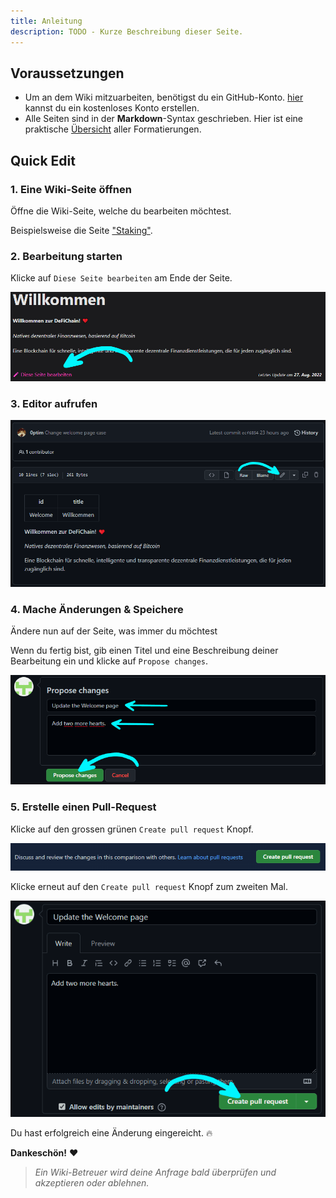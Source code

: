 ```yaml
---
title: Anleitung
description: TODO - Kurze Beschreibung dieser Seite.
---
```


## Voraussetzungen

- Um an dem Wiki mitzuarbeiten, benötigst du ein GitHub-Konto. [hier](https://github.com/join) kannst du ein kostenloses Konto erstellen.
- Alle Seiten sind in der **Markdown**-Syntax geschrieben. Hier ist eine praktische [Übersicht](https://www.markdownguide.org/cheat-sheet/) aller Formatierungen.

## Quick Edit

### 1. Eine Wiki-Seite öffnen

Öffne die Wiki-Seite, welche du bearbeiten möchtest.

Beispielsweise die Seite ["Staking"](./Staking.md).

### 2. Bearbeitung starten

Klicke auf `Diese Seite bearbeiten` am Ende der Seite.

![](./../media/contribute_DE_edit-this-page.png)


### 3. Editor aufrufen

![](./../media/contribute_DE_enable-editor.png)

### 4. Mache Änderungen & Speichere

Ändere nun auf der Seite, was immer du möchtest

Wenn du fertig bist, gib einen Titel und eine Beschreibung deiner Bearbeitung ein und klicke auf `Propose changes`.

![](./../media/contribute_DE_propose.png)

### 5. Erstelle einen Pull-Request

Klicke auf den grossen grünen `Create pull request` Knopf.

![](./../media/contribute_DE_pull-request.png)

Klicke erneut auf den `Create pull request` Knopf zum zweiten Mal.

![](./../media/contribute_DE_pull-request-2.png)

Du hast erfolgreich eine Änderung eingereicht. 🔥

**Dankeschön!** ❤

> *Ein Wiki-Betreuer wird deine Anfrage bald überprüfen und akzeptieren oder ablehnen.*
